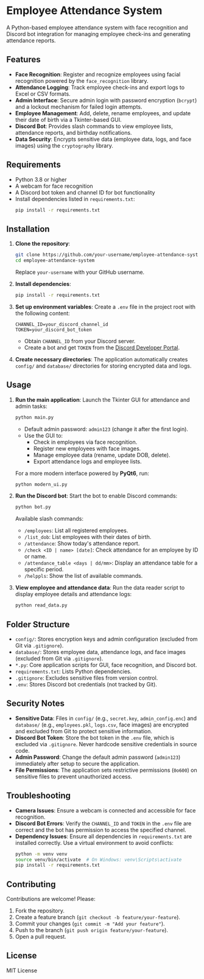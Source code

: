 # Employee Attendance System

A Python-based employee attendance system with face recognition and Discord bot integration for managing employee check-ins and generating attendance reports.

## Features
- **Face Recognition**: Register and recognize employees using facial recognition powered by the `face_recognition` library.
- **Attendance Logging**: Track employee check-ins and export logs to Excel or CSV formats.
- **Admin Interface**: Secure admin login with password encryption (`bcrypt`) and a lockout mechanism for failed login attempts.
- **Employee Management**: Add, delete, rename employees, and update their date of birth via a Tkinter-based GUI.
- **Discord Bot**: Provides slash commands to view employee lists, attendance reports, and birthday notifications.
- **Data Security**: Encrypts sensitive data (employee data, logs, and face images) using the `cryptography` library.

## Requirements
- Python 3.8 or higher
- A webcam for face recognition
- A Discord bot token and channel ID for bot functionality
- Install dependencies listed in `requirements.txt`:
  ```bash
  pip install -r requirements.txt
  ```

## Installation
1. **Clone the repository**:
   ```bash
   git clone https://github.com/your-username/employee-attendance-system.git
   cd employee-attendance-system
   ```
   Replace `your-username` with your GitHub username.

2. **Install dependencies**:
   ```bash
   pip install -r requirements.txt
   ```

3. **Set up environment variables**:
   Create a `.env` file in the project root with the following content:
   ```plaintext
   CHANNEL_ID=your_discord_channel_id
   TOKEN=your_discord_bot_token
   ```
   - Obtain `CHANNEL_ID` from your Discord server.
   - Create a bot and get `TOKEN` from the [Discord Developer Portal](https://discord.com/developers/applications).

4. **Create necessary directories**:
   The application automatically creates `config/` and `database/` directories for storing encrypted data and logs.

## Usage
1. **Run the main application**:
   Launch the Tkinter GUI for attendance and admin tasks:
   ```bash
   python main.py
   ```
   - Default admin password: `admin123` (change it after the first login).
   - Use the GUI to:
     - Check in employees via face recognition.
     - Register new employees with face images.
     - Manage employee data (rename, update DOB, delete).
     - Export attendance logs and employee lists.

   For a more modern interface powered by **PyQt6**, run:
   ```bash
   python modern_ui.py
   ```

2. **Run the Discord bot**:
   Start the bot to enable Discord commands:
   ```bash
   python bot.py
   ```
   Available slash commands:
   - `/employees`: List all registered employees.
   - `/list_dob`: List employees with their dates of birth.
   - `/attendance`: Show today's attendance report.
   - `/check <ID | name> [date]`: Check attendance for an employee by ID or name.
   - `/attendance_table <days | dd/mm>`: Display an attendance table for a specific period.
   - `/helppls`: Show the list of available commands.

3. **View employee and attendance data**:
   Run the data reader script to display employee details and attendance logs:
   ```bash
   python read_data.py
   ```

## Folder Structure
- `config/`: Stores encryption keys and admin configuration (excluded from Git via `.gitignore`).
- `database/`: Stores employee data, attendance logs, and face images (excluded from Git via `.gitignore`).
- `*.py`: Core application scripts for GUI, face recognition, and Discord bot.
- `requirements.txt`: Lists Python dependencies.
- `.gitignore`: Excludes sensitive files from version control.
- `.env`: Stores Discord bot credentials (not tracked by Git).

## Security Notes
- **Sensitive Data**: Files in `config/` (e.g., `secret.key`, `admin_config.enc`) and `database/` (e.g., `employees.pkl`, `logs.csv`, face images) are encrypted and excluded from Git to protect sensitive information.
- **Discord Bot Token**: Store the bot token in the `.env` file, which is excluded via `.gitignore`. Never hardcode sensitive credentials in source code.
- **Admin Password**: Change the default admin password (`admin123`) immediately after setup to secure the application.
- **File Permissions**: The application sets restrictive permissions (`0o600`) on sensitive files to prevent unauthorized access.

## Troubleshooting
- **Camera Issues**: Ensure a webcam is connected and accessible for face recognition.
- **Discord Bot Errors**: Verify the `CHANNEL_ID` and `TOKEN` in the `.env` file are correct and the bot has permission to access the specified channel.
- **Dependency Issues**: Ensure all dependencies in `requirements.txt` are installed correctly. Use a virtual environment to avoid conflicts:
  ```bash
  python -m venv venv
  source venv/bin/activate  # On Windows: venv\Scripts\activate
  pip install -r requirements.txt
  ```

## Contributing
Contributions are welcome! Please:
1. Fork the repository.
2. Create a feature branch (`git checkout -b feature/your-feature`).
3. Commit your changes (`git commit -m "Add your feature"`).
4. Push to the branch (`git push origin feature/your-feature`).
5. Open a pull request.

## License
MIT License

